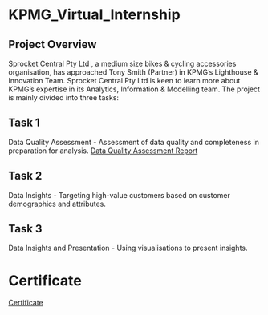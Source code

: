 # KPMG_Virtual_Internship

## Project Overview
Sprocket Central Pty Ltd , a medium size bikes & cycling accessories organisation, has approached Tony Smith (Partner) in KPMG’s Lighthouse & Innovation Team. Sprocket Central Pty Ltd is keen to learn more about KPMG’s expertise in its Analytics, Information & Modelling team. The project is mainly divided into three tasks:

## Task 1 
Data Quality Assessment - Assessment of data quality and completeness in preparation for analysis.
[Data Quality Assessment Report](https://github.com/KAMNA11/KPMG_Virtual_Internship/blob/main/Data%20Quality%20Assessment%20Report.docx)

## Task 2

Data Insights - Targeting high-value customers based on customer demographics and attributes.

## Task 3
Data Insights and Presentation - Using visualisations to present insights.


# Certificate

[Certificate](https://github.com/KAMNA11/KPMG_Virtual_Internship/blob/main/Certificate.pdf)
